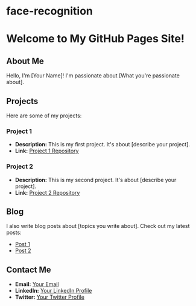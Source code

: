 # face-recognition
# Welcome to My GitHub Pages Site!

## About Me
Hello, I'm [Your Name]! I'm passionate about [What you're passionate about]. 

## Projects
Here are some of my projects:

### Project 1
- **Description:** This is my first project. It's about [describe your project].
- **Link:** [Project 1 Repository](link-to-your-repo)

### Project 2
- **Description:** This is my second project. It's about [describe your project].
- **Link:** [Project 2 Repository](link-to-your-repo)

## Blog
I also write blog posts about [topics you write about]. Check out my latest posts:

- [Post 1](link-to-your-post1)
- [Post 2](link-to-your-post2)

## Contact Me
- **Email:** [Your Email](mailto:youremail@example.com)
- **LinkedIn:** [Your LinkedIn Profile](link-to-your-linkedin)
- **Twitter:** [Your Twitter Profile](link-to-your-twitter)

